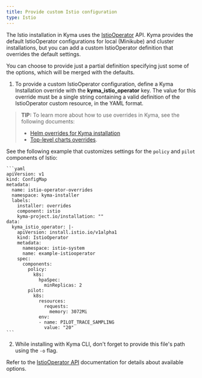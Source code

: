```yaml
---
title: Provide custom Istio configuration
type: Istio
---
```

The Istio installation in Kyma uses the [IstioOperator](https://istio.io/docs/reference/config/istio.operator.v1alpha1/) API.
Kyma provides the default IstioOperator configurations for local (Minikube) and cluster installations, but you can add a custom IstioOperator definition that overrides the default settings.

You can choose to provide just a partial definition specifying just some of the options, which will be merged with the defaults.

1. To provide a custom IstioOperator configuration, define a Kyma Installation override with the **kyma_istio_operator** key.
The value for this override must be a single string containing a valid definition of the IstioOperator custom resource, in the YAML format.

<!-- I believe this tip is obsolete -->

>**TIP:** To learn more about how to use overrides in Kyma, see the following documents:
>* [Helm overrides for Kyma installation](/root/kyma/#configuration-helm-overrides-for-kyma-installation)
>* [Top-level charts overrides](/root/kyma/#configuration-helm-overrides-for-kyma-installation-top-level-charts-overrides).

See the following example that customizes settings for the `policy` and `pilot` components of Istio:

    ```yaml
    apiVersion: v1
    kind: ConfigMap
    metadata:
      name: istio-operator-overrides
      namespace: kyma-installer
      labels:
        installer: overrides
        component: istio
        kyma-project.io/installation: ""
    data:
      kyma_istio_operator: |-
        apiVersion: install.istio.io/v1alpha1
        kind: IstioOperator
        metadata:
          namespace: istio-system
          name: example-istiooperator
        spec:
          components:
            policy:
              k8s:
                hpaSpec:
                  minReplicas: 2
            pilot:
              k8s:
                resources:
                  requests:
                    memory: 3072Mi
                env:
                - name: PILOT_TRACE_SAMPLING
                  value: "20"
    ```

2. While installing with Kyma CLI, don't forget to provide this file's path using the `-o` flag.

Refer to the [IstioOperator API](https://istio.io/docs/reference/config/istio.operator.v1alpha1/) documentation for details about available options.
